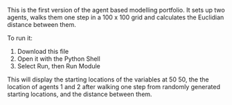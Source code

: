 This is the first version of the agent based modelling portfolio.
It sets up two agents, walks them one step in a 100 x 100 grid and
calculates the Euclidian distance between them.

To run it:
1. Download this file
2. Open it with the Python Shell
3. Select Run, then Run Module

This will display the starting locations of the variables at 50 50, the
the location of agents 1 and 2 after walking one step from randomly generated
starting locations, and the distance between them.